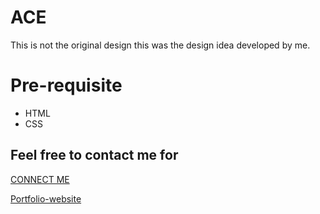 # ACE
This is not the original design this was the design idea developed by me.
# Pre-requisite 
  <ul>
     <li>HTML</li>
     <li>CSS</li>
  </ul>

## Feel free to contact me for 
<a href="https://shubhamiitpkd.netlify.app/">CONNECT ME</a>

[Portfolio-website](https://shubhamiitpkd.netlify.app/)
